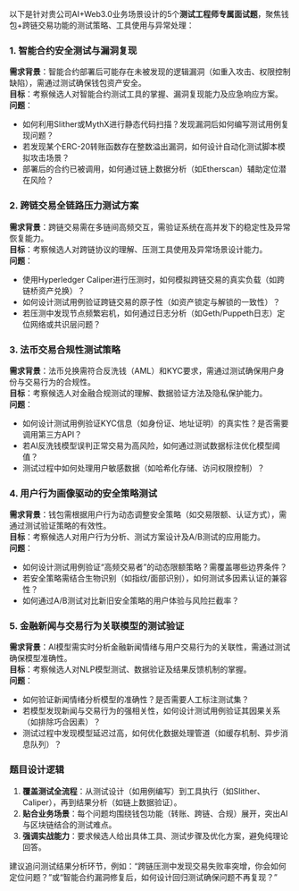 
以下是针对贵公司AI+Web3.0业务场景设计的5个**测试工程师专属面试题**，聚焦钱包+跨链交易功能的测试策略、工具使用与异常处理：


### **1. 智能合约安全测试与漏洞复现**  
**需求背景**：智能合约部署后可能存在未被发现的逻辑漏洞（如重入攻击、权限控制缺陷），需通过测试确保钱包资产安全。  
**目标**：考察候选人对智能合约测试工具的掌握、漏洞复现能力及应急响应方案。  
**问题**：  
- 如何利用Slither或MythX进行静态代码扫描？发现漏洞后如何编写测试用例复现问题？  
- 若发现某个ERC-20转账函数存在整数溢出漏洞，如何设计自动化测试脚本模拟攻击场景？  
- 部署后的合约已被调用，如何通过链上数据分析（如Etherscan）辅助定位潜在风险？


### **2. 跨链交易全链路压力测试方案**  
**需求背景**：跨链交易需在多链间高频交互，需验证系统在高并发下的稳定性及异常恢复能力。  
**目标**：考察候选人对跨链协议的理解、压测工具使用及异常场景设计能力。  
**问题**：  
- 使用Hyperledger Caliper进行压测时，如何模拟跨链交易的真实负载（如跨链桥资产兑换）？  
- 如何设计测试用例验证跨链交易的原子性（如资产锁定与解锁的一致性）？  
- 若压测中发现节点频繁宕机，如何通过日志分析（如Geth/Puppeth日志）定位网络或共识层问题？


### **3. 法币交易合规性测试策略**  
**需求背景**：法币兑换需符合反洗钱（AML）和KYC要求，需通过测试确保用户身份与交易行为的合规性。  
**目标**：考察候选人对金融合规测试的理解、数据验证方法及隐私保护能力。  
**问题**：  
- 如何设计测试用例验证KYC信息（如身份证、地址证明）的真实性？是否需要调用第三方API？  
- 若AI反洗钱模型误判正常交易为高风险，如何通过测试数据标注优化模型阈值？  
- 测试过程中如何处理用户敏感数据（如哈希化存储、访问权限控制）？


### **4. 用户行为画像驱动的安全策略测试**  
**需求背景**：钱包需根据用户行为动态调整安全策略（如交易限额、认证方式），需通过测试验证策略的有效性。  
**目标**：考察候选人对用户行为分析、测试方案设计及A/B测试的应用能力。  
**问题**：  
- 如何设计测试用例验证“高频交易者”的动态限额策略？需覆盖哪些边界条件？  
- 若安全策略需结合生物识别（如指纹/面部识别），如何测试多因素认证的兼容性？  
- 如何通过A/B测试对比新旧安全策略的用户体验与风险拦截率？


### **5. 金融新闻与交易行为关联模型的测试验证**  
**需求背景**：AI模型需实时分析金融新闻情绪与用户交易行为的关联性，需通过测试确保模型准确性。  
**目标**：考察候选人对NLP模型测试、数据验证及结果反馈机制的掌握。  
**问题**：  
- 如何验证新闻情绪分析模型的准确性？是否需要人工标注测试集？  
- 若模型发现新闻与交易行为的强相关性，如何设计测试用例验证其因果关系（如排除巧合因素）？  
- 测试过程中发现模型延迟过高，如何优化数据处理管道（如缓存机制、异步消息队列）？


### **题目设计逻辑**  
1. **覆盖测试全流程**：从测试设计（如用例编写）到工具执行（如Slither、Caliper），再到结果分析（如链上数据验证）。  
2. **贴合业务场景**：每个问题均围绕钱包功能（转账、跨链、合规）展开，突出AI与区块链结合的测试难点。  
3. **强调实战能力**：要求候选人给出具体工具、测试步骤及优化方案，避免纯理论回答。  

建议追问测试结果分析环节，例如：“跨链压测中发现交易失败率突增，你会如何定位问题？”或“智能合约漏洞修复后，如何设计回归测试确保问题不再复现？”